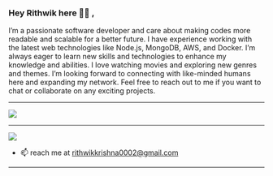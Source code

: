 ### Hey Rithwik here 🙋🏻 , 
I’m a passionate software developer and care about making codes more readable and scalable for a better future. I have experience working with the latest web technologies like Node.js, MongoDB, AWS, and Docker. I’m always eager to learn new skills and technologies to enhance my knowledge and abilities. I love watching movies and exploring new genres and themes. I’m looking forward to connecting with like-minded humans here and expanding my network. Feel free to reach out to me if you want to chat or collaborate on any exciting projects.

***

<a href="https://github.com/rithwik0480">
  <img src="https://github-readme-stats.vercel.app/api?username=rithwik0480&show_icons=true&hide_border=true" />
</a>

---

<a href="https://github.com/rithwik0480">
  <img src="https://github-readme-stats.vercel.app/api/top-langs/?username=rithwik0480&layout=compact" />
</a>

- 📫 reach me at rithwikkrishna0002@gmail.com 

-----
